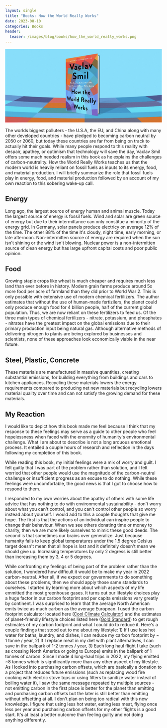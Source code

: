 ```yaml
---
layout: single
title: "Books: How the World Really Works"
date: 2023-08-10
categories: Books
header:
  teaser: /images/blog/books/how_the_world_really_works.png
---
```


![](/images/blog/books/how_the_world_really_works.png)

The worlds biggest polluters - the U.S.A, the EU, and China along with many other developed countries - have pledged to becoming carbon neutral by 2050 or 2060, but today these countries are far from being on track to actually hit their goals. While many people respond to this reality with despair, apathey, or optimism that technology will save the day, Vaclav Smil offers some much needed realism in this book as he explains the challenges of carbon-neutrality. How the World Really Works teaches us that the modern world is heavily reliant on fossil fuels as inputs to its energy, food, and material production. I will briefly summarize the role that fossil fuels play in energy, food, and material production followed by an account of my own reaction to this sobering wake-up call.

## Energy

Long ago, the largest source of energy human and animal muscle. Today the largest source of energy is fossil fuels. Wind and solar are green source of energy but due to their intermittance can only constitue a minority of the energy grid. In Germany, solar panels produce electricy on average 12% of the time. The other 88% of the time it's cloudy, night time, early morning, or late afternoon. Non-intermitten source of energy are required when the sun isn't shining or the wind isn't blowing. Nuclear power is a non-intermitten source of clean energy but has large upfront capital costs and poor public opinion.

## Food

Growing staple crops like wheat is much cheaper and requires much less land than ever before in history. Modern grain farms produce around 5x more food per acre of farmland than they did prior to World War 2. This is only possible with extensive use of modern chemical fertilizers. The author estimates that without the use of human-made fertizilers, the planet could only produce enough food for 4 billion people, half of the current global population. Thus, we are now reliant on these fertilizers to feed us. Of the three main types of chemical fertilizers - nitrate, potassium, and phosphates - nitrates have the greatest impact on the global emissions due to their primary production input being natural gas. Although alternative methods of delivering nitrogen to plants are being explored by businesses and scientists, none of these approaches look economically viable in the near future.

## Steel, Plastic, Concrete

These materials are manufactured in massive quantities, creating substantial emissions, for building everything from buildings and cars to kitchen appliances. Recycling these materials lowers the energy requirements compared to producing net new materials but recycling lowers material quality over time and can not satisfy the growing demand for these materials.

## My Reaction

I would like to depict how this book made me feel because I think that my response to these feelings may serve as a guide to other people who feel hopelessness when faced with the enormity of humanity's environmental challenge. What I am about to describe is not a long arduous emotional process. It entailed a couple hours of research and reflection in the days following my completion of this book.

While reading this book, my initial feelings were a mix of worry and guilt. I felt guitly that I was part of the problem rather than solution, and I felt worried that other people would use the magnitude of the carbon-neutral challenge or insufficient progress as an excuse to do nothing. While these feelings were uncomfortable, the good news is that I got to choose how to respond to them.

I responded to my own worries about the apathy of others with some life advice that has nothing to do with environmental sustainability - don't worry about what you can't control, and you can't control other people so worry instead about yourself. I would add to this a couple thoughts that give me hope. The first is that the actions of an individual can inspire people to change their behaviour. When we see others donating time or money to charity, then we are more likely ourselves to mimic these good deeds. The second is that sometimes our brains over generalize. Just because humanity fails to keep global temperatures under the 1.5 degree Celsius target doesn't mean that all hope is lost and it definitely doesn't mean we should give up. Increasing temperatures by only 2 degress is still better than increasing them by 3, 4 or 5 degrees.

While confronting my feelings of being part of the problem rather than the solution, I wondered how difficult it would be to make my year in 2022 carbon-neutral. After all, if we expect our governments to do something about these problems, then we should apply those same standards to ourselves. I started by learning more about which aspects of my life emmitted the most greenhouse gases. It turns out our lifestyle choices play a huge factor in our carbon footprint and per capita emissions vary greatly by continent. I was surprised to learn that the average North American emits twice as much carbon as the average European. I used the carbon footprint calculator located here ([Cool Climate Calculator](https://coolclimate.berkeley.edu/calculator)) and the estimates of planet-friendly lifestyle choices listed here ([Gold Standard](https://www.goldstandard.org/)) to get rough estimates of my carbon footprint and what I could do to reduce it. Here's a couple findings that stood out to me about my lifestyle: 1) If I use less hot water for baths, laundry, and dishes, I can reduce my carbon footprint by ~ 1 tonne / year, 2) If I replace meat in my diet with plant alternatives, I can save in the ballpark of 1-2 tonnes / year, 3) Each long haul flight I take (such as crossing North America or going to Europe) emits in the ballpark of 1 tonnes of carbon. Since I made 4 long-haul trips in 2022, my flying emitted ~8 tonnes which is significantly more than any other aspect of my lifestyle. As I looked into purchasing carbon offsets, which are basically a donation to a project that reduces future emissions (such as replacing wood fire cooking with electric stove tops or using filters to sanitize water insteal of boiling water it), I saw the same message repeated by multiple sources - not emitting carbon in the first place is better for the planet than emitting and purchasing carbon offsets but the later is still better than emitting without offsetting at all. I don't plan on being too radical with this new knowledge. I figure that using less hot water, eating less meat, flying once less per year and purchasing carbon offsets for my other flights is a good start. It's at least a better outcome than feeling guilty and not doing anything differently.
